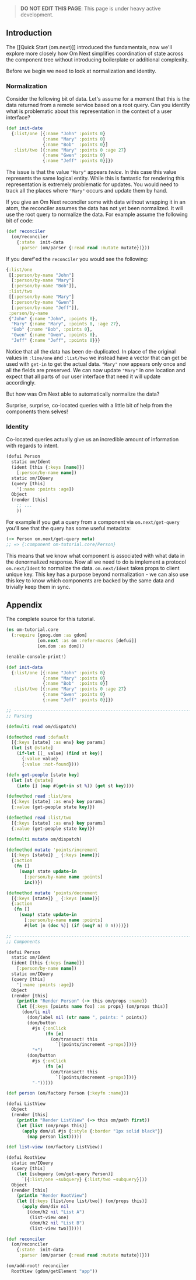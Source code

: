 > **DO NOT EDIT THIS PAGE**: This page is under heavy active development. 

## Introduction

The [[Quick Start (om.next)]] introduced the fundamentals, now we'll
explore more closely how Om Next simplifies coordination of state
across the component tree without introducing boilerplate or additional
complexity.

Before we begin we need to look at normalization and identity.

### Normalization

Consider the following bit of data. Let's assume for a moment that
this is the data returned from a remote service based on a root
query. Can you identify what is problematic about this representation
in the context of a user interface?

```clj
(def init-date
  {:list/one [{:name "John" :points 0}
              {:name "Mary" :points 0}
              {:name "Bob"  :points 0}]
   :list/two [{:name "Mary" :points 0 :age 27}
              {:name "Gwen" :points 0}
              {:name "Jeff" :points 0}]})
```

The issue is that the value `"Mary"` appears *twice*. In this case
this value represents the same logical entity. While this is fantastic
for rendering this representation is extremely problematic for
updates. You would need to track all the places where `"Mary"` occurs
and update them by hand.

If you give an Om Next reconciler some with data without wrapping it
in an atom, the reconciler assumes the data has not yet been
normalized. It will use the root query to normalize the data. For
example assume the following bit of code:

```clj
(def reconciler
  (om/reconciler
    {:state  init-data
     :parser (om/parser {:read read :mutate mutate})}))
```

If you deref'ed the `reconciler` you would see the following:

```clj
{:list/one
 [[:person/by-name "John"]
  [:person/by-name "Mary"]
  [:person/by-name "Bob"]],
 :list/two
 [[:person/by-name "Mary"]
  [:person/by-name "Gwen"]
  [:person/by-name "Jeff"]],
 :person/by-name
 {"John" {:name "John", :points 0},
  "Mary" {:name "Mary", :points 0, :age 27},
  "Bob" {:name "Bob", :points 0},
  "Gwen" {:name "Gwen", :points 0}, 
  "Jeff" {:name "Jeff", :points 0}}}
```

Notice that all the data has been de-duplicated. In place of the
original values in `:line/one` and `:list/two` we instead have a
vector that can get be used with `get-in` to get the actual
data. `"Mary"` now appears only once and all the fields are
preserved. We can now update `"Mary"` in one location and expect that
all parts of our user interface that need it will update accordingly.

But how was Om Next able to automatically normalize the data?

Surprise, surprise, co-located queries with a little bit of help from
the components them selves!

### Identity

Co-located queries actually give us an incredible amount of
information with regards to intent.

```clj
(defui Person
  static om/Ident
  (ident [this {:keys [name]}]
    [:person/by-name name])
  static om/IQuery
  (query [this]
    '[:name :points :age])
  Object
  (render [this]
    ;; ...
    ))
```

For example if you get a query from a component via
`om.next/get-query` you'll see that the query has some useful
metadata:

```clj
(-> Person om.next/get-query meta)
;; => {:component om-tutorial.core/Person}
```

This means that we know what component is associated with what data in
the denormalized response. Now all we need to do is implement a
protocol `om.next/Ident` to normalize the data. `om.next/Ident` takes
props to client unique key. This key has a purpose beyond
normalization - we can also use this key to know which components are
backed by the same data and trivially keep them in sync.

## Appendix

The complete source for this tutorial.

```clj
(ns om-tutorial.core
  (:require [goog.dom :as gdom]
            [om.next :as om :refer-macros [defui]]
            [om.dom :as dom]))

(enable-console-print!)

(def init-data
  {:list/one [{:name "John" :points 0}
              {:name "Mary" :points 0}
              {:name "Bob"  :points 0}]
   :list/two [{:name "Mary" :points 0 :age 27}
              {:name "Gwen" :points 0}
              {:name "Jeff" :points 0}]})

;; -----------------------------------------------------------------------------
;; Parsing

(defmulti read om/dispatch)

(defmethod read :default
  [{:keys [state] :as env} key params]
  (let [st @state]
    (if-let [[_ value] (find st key)]
      {:value value}
      {:value :not-found})))

(defn get-people [state key]
  (let [st @state]
    (into [] (map #(get-in st %)) (get st key))))

(defmethod read :list/one
  [{:keys [state] :as env} key params]
  {:value (get-people state key)})

(defmethod read :list/two
  [{:keys [state] :as env} key params]
  {:value (get-people state key)})

(defmulti mutate om/dispatch)

(defmethod mutate 'points/increment
  [{:keys [state]} _ {:keys [name]}]
  {:action
   (fn []
     (swap! state update-in
       [:person/by-name name :points]
       inc))})

(defmethod mutate 'points/decrement
  [{:keys [state]} _ {:keys [name]}]
  {:action
   (fn []
     (swap! state update-in
       [:person/by-name name :points]
       #(let [n (dec %)] (if (neg? n) 0 n))))})

;; -----------------------------------------------------------------------------
;; Components

(defui Person
  static om/Ident
  (ident [this {:keys [name]}]
    [:person/by-name name])
  static om/IQuery
  (query [this]
    '[:name :points :age])
  Object
  (render [this]
    (println "Render Person" (-> this om/props :name))
    (let [{:keys [points name foo] :as props} (om/props this)]
      (dom/li nil
        (dom/label nil (str name ", points: " points))
        (dom/button
          #js {:onClick
               (fn [e]
                 (om/transact! this
                   `[(points/increment ~props)]))}
          "+")
        (dom/button
          #js {:onClick
               (fn [e]
                 (om/transact! this
                   `[(points/decrement ~props)]))}
          "-")))))

(def person (om/factory Person {:keyfn :name}))

(defui ListView
  Object
  (render [this]
    (println "Render ListView" (-> this om/path first))
    (let [list (om/props this)]
      (apply dom/ul #js {:style {:border "1px solid black"}}
        (map person list)))))

(def list-view (om/factory ListView))

(defui RootView
  static om/IQuery
  (query [this]
    (let [subquery (om/get-query Person)]
      `[{:list/one ~subquery} {:list/two ~subquery}]))
  Object
  (render [this]
    (println "Render RootView")
    (let [{:keys [list/one list/two]} (om/props this)]
      (apply dom/div nil
        [(dom/h2 nil "List A")
         (list-view one)
         (dom/h2 nil "List B")
         (list-view two)]))))

(def reconciler
  (om/reconciler
    {:state  init-data
     :parser (om/parser {:read read :mutate mutate})}))

(om/add-root! reconciler
  RootView (gdom/getElement "app"))
```
